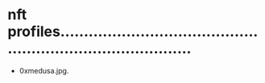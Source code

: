 # nft profiles.................................................................................
- 0xmedusa.jpg.
